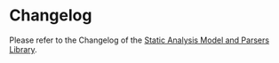 # Changelog

Please refer to the Changelog of the 
[Static Analysis Model and Parsers Library](https://github.com/jenkinsci/analysis-model/blob/master/CHANGELOG.md). 